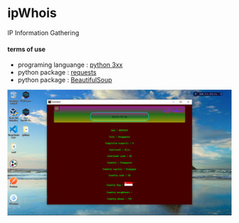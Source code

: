 # ipWhois
IP Information Gathering
<h4>terms of use</h4>
<ul>
  <li>programing languange : <a href="https://python.org/download">python 3xx</a></li>
  <li>python package : <a href="https://pypi.org/project/requests/">requests</a></li>
  <li>python package : <a href="https://pypi.org/project/bs4/">BeautifulSoup</a></li>
</ul>
<img src="https://github.com/ExsoKamabay/ipWhois/blob/master/screenshoot.PNG">
